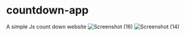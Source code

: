 # countdown-app
A simple Js count down website
![Screenshot (16)](https://user-images.githubusercontent.com/100514516/219953041-4ffba3cc-8720-4a34-8c76-943595a530a1.png)
![Screenshot (14)](https://user-images.githubusercontent.com/100514516/219953043-2f2a0df3-7114-499e-aaae-a59cd3bbfb4d.png)
